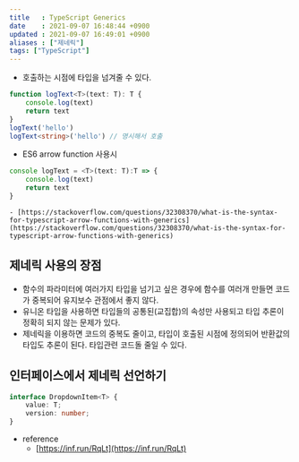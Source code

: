 ```yaml
---
title   : TypeScript Generics 
date    : 2021-09-07 16:48:44 +0900
updated : 2021-09-07 16:49:01 +0900
aliases : ["제네릭"]
tags: ["TypeScript"]
---
```

- 호출하는 시점에 타입을 넘겨줄 수 있다.  
```typescript
function logText<T>(text: T): T {
	console.log(text)
	return text
}
logText('hello')  
logText<string>('hello') // 명시해서 호출  
```
- ES6 arrow function 사용시 
```typescript
console logText = <T>(text: T):T => {
	console.log(text)
	return text 
}
```
	- [https://stackoverflow.com/questions/32308370/what-is-the-syntax-for-typescript-arrow-functions-with-generics](https://stackoverflow.com/questions/32308370/what-is-the-syntax-for-typescript-arrow-functions-with-generics)  
	
## 제네릭 사용의 장점  
- 함수의 파라미터에 여러가지 타입을 넘기고 싶은 경우에 함수를 여러개 만들면 코드가 중복되어 유지보수 관점에서 좋지 않다.  
- 유니온 타입을 사용하면 타입들의 공통된(교집합)의 속성만 사용되고 타입 추론이 정확히 되지 않는 문제가 있다.  
- 제네릭을 이용하면 코드의 중복도 줄이고, 타입이 호출된 시점에 정의되어 반환값의 타입도 추론이 된다. 타입관련 코드돌 줄일 수 있다.  

## 인터페이스에서 제네릭 선언하기  
```typescript
interface DropdownItem<T> {
	value: T;
	version: number; 
} 
```

- reference 
	- [https://inf.run/RqLt](https://inf.run/RqLt)  
